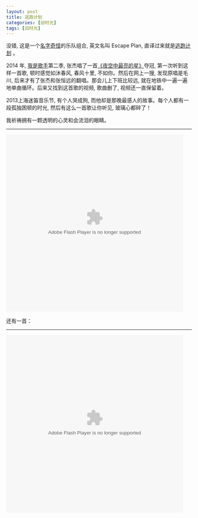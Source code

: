 ```yaml
---
layout: post
title: 逃跑计划
categories: [旧时光]
tags: [旧时光]
---
```


没错, 这是一个[名字奇怪]()的乐队组合, 英文名叫 Escape Plan, 直译过来就是[逃跑计划]() 。

2014 年, [我是歌手]()第二季, 张杰唱了一首[《夜空中最亮的星》](http://www.letv.com/ptv/vplay/20012154.html)夺冠, 第一次听到这样一首歌, 顿时感觉如沐春风, 春风十里, 不如你。然后在网上一搜, 发现原唱是毛川, 后来才有了张杰和张恒远的翻唱。那会儿上下班比较远, 就在地铁中一遍一遍地单曲循环。后来又找到这首歌的视频, 歌曲删了, 视频还一直保留着。

2013上海迷笛音乐节, 有个人哭成狗, 而他却是那晚最感人的故事。每个人都有一段孤独困顿的时光,  然后有这么一首歌让你听见, 玻璃心都碎了！

我祈祷拥有一颗透明的心灵和会流泪的眼睛。

---





<embed type="application/x-shockwave-flash" allowscriptaccess="always" allowfullscreen="true" wmode="transparent" quality="high" height="480" width="480" src="http://video.weibo.com/player/1034:4d3e7a7395b9938e4c1faf391fc8c1fe/v.swf"/>



还有一首：

---



<embed type="application/x-shockwave-flash" allowscriptaccess="always" allowfullscreen="true" wmode="transparent" quality="high" height="480" width="480"  src="http://video.weibo.com/player/1034:5da6c291feb3dfdea93760fae98c584e/v.swf"/>